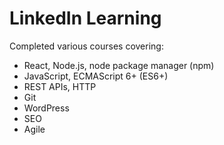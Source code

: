 # LinkedIn Learning

Completed various courses covering:

* React, Node.js, node package manager (npm)
* JavaScript, ECMAScript 6+ (ES6+)
* REST APIs, HTTP
* Git
* WordPress 
* SEO
* Agile
